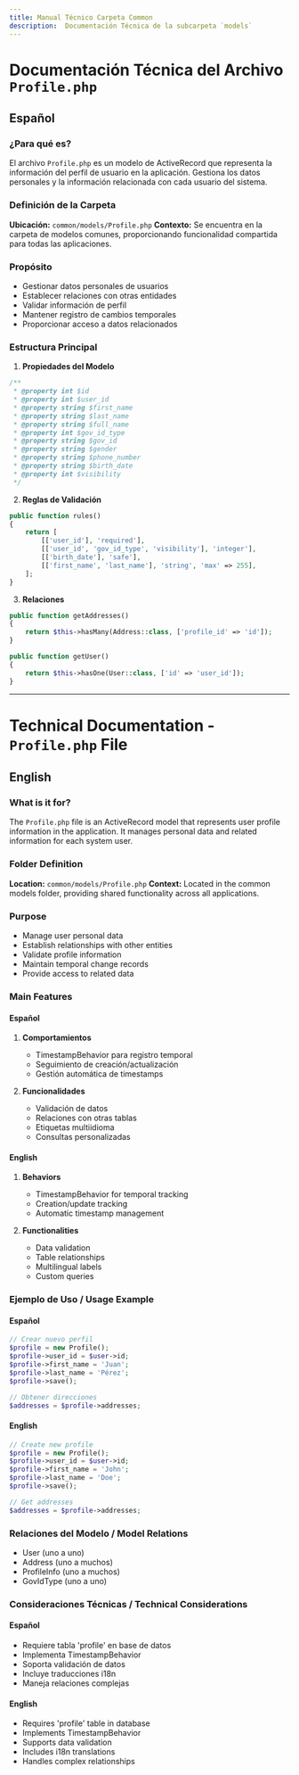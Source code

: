```yaml
---
title: Manual Técnico Carpeta Common
description:  Documentación Técnica de la subcarpeta `models`
---
```


# Documentación Técnica del Archivo `Profile.php`

## Español

### ¿Para qué es?
El archivo `Profile.php` es un modelo de ActiveRecord que representa la información del perfil de usuario en la aplicación. Gestiona los datos personales y la información relacionada con cada usuario del sistema.

### Definición de la Carpeta
**Ubicación:** `common/models/Profile.php`
**Contexto:** Se encuentra en la carpeta de modelos comunes, proporcionando funcionalidad compartida para todas las aplicaciones.

### Propósito
- Gestionar datos personales de usuarios
- Establecer relaciones con otras entidades
- Validar información de perfil
- Mantener registro de cambios temporales
- Proporcionar acceso a datos relacionados

### Estructura Principal

1. **Propiedades del Modelo**
```php
/**
 * @property int $id
 * @property int $user_id
 * @property string $first_name
 * @property string $last_name
 * @property string $full_name
 * @property int $gov_id_type
 * @property string $gov_id
 * @property string $gender
 * @property string $phone_number
 * @property string $birth_date
 * @property int $visibility
 */
```

2. **Reglas de Validación**
```php
public function rules()
{
    return [
        [['user_id'], 'required'],
        [['user_id', 'gov_id_type', 'visibility'], 'integer'],
        [['birth_date'], 'safe'],
        [['first_name', 'last_name'], 'string', 'max' => 255],
    ];
}
```

3. **Relaciones**
```php
public function getAddresses()
{
    return $this->hasMany(Address::class, ['profile_id' => 'id']);
}

public function getUser()
{
    return $this->hasOne(User::class, ['id' => 'user_id']);
}
```

---

# Technical Documentation - `Profile.php` File

## English

### What is it for?
The `Profile.php` file is an ActiveRecord model that represents user profile information in the application. It manages personal data and related information for each system user.

### Folder Definition
**Location:** `common/models/Profile.php`
**Context:** Located in the common models folder, providing shared functionality across all applications.

### Purpose
- Manage user personal data
- Establish relationships with other entities
- Validate profile information
- Maintain temporal change records
- Provide access to related data

### Main Features

#### Español
1. **Comportamientos**
   - TimestampBehavior para registro temporal
   - Seguimiento de creación/actualización
   - Gestión automática de timestamps

2. **Funcionalidades**
   - Validación de datos
   - Relaciones con otras tablas
   - Etiquetas multiidioma
   - Consultas personalizadas

#### English
1. **Behaviors**
   - TimestampBehavior for temporal tracking
   - Creation/update tracking
   - Automatic timestamp management

2. **Functionalities**
   - Data validation
   - Table relationships
   - Multilingual labels
   - Custom queries

### Ejemplo de Uso / Usage Example

#### Español
```php
// Crear nuevo perfil
$profile = new Profile();
$profile->user_id = $user->id;
$profile->first_name = 'Juan';
$profile->last_name = 'Pérez';
$profile->save();

// Obtener direcciones
$addresses = $profile->addresses;
```

#### English
```php
// Create new profile
$profile = new Profile();
$profile->user_id = $user->id;
$profile->first_name = 'John';
$profile->last_name = 'Doe';
$profile->save();

// Get addresses
$addresses = $profile->addresses;
```

### Relaciones del Modelo / Model Relations
- User (uno a uno)
- Address (uno a muchos)
- ProfileInfo (uno a muchos)
- GovIdType (uno a uno)

### Consideraciones Técnicas / Technical Considerations

#### Español
- Requiere tabla 'profile' en base de datos
- Implementa TimestampBehavior
- Soporta validación de datos
- Incluye traducciones i18n
- Maneja relaciones complejas

#### English
- Requires 'profile' table in database
- Implements TimestampBehavior
- Supports data validation
- Includes i18n translations
- Handles complex relationships


